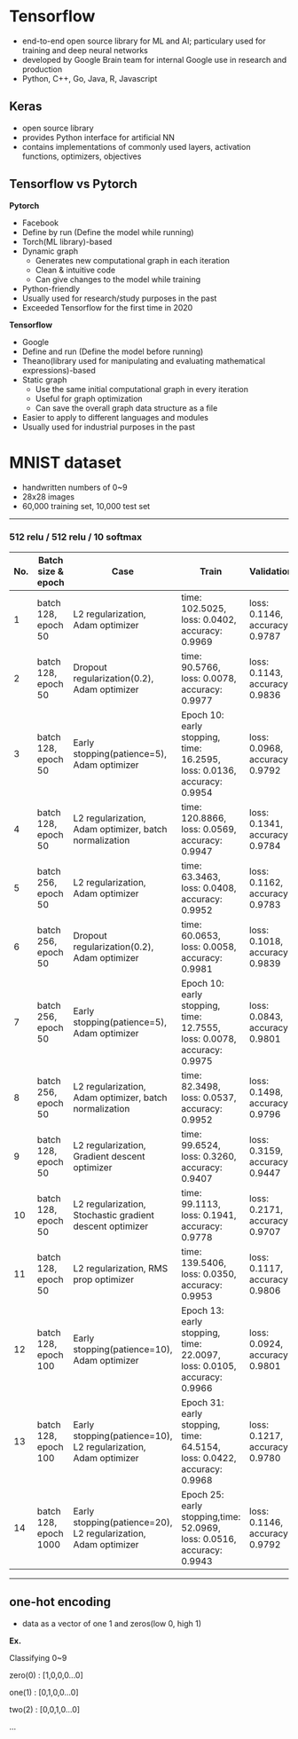 # Tensorflow

+ end-to-end open source library for ML and AI; particulary used for training and deep neural networks
+ developed by Google Brain team for internal Google use in research and production
+ Python, C++, Go, Java, R, Javascript

## Keras

+ open source library
+ provides Python interface for artificial NN
+ contains implementations of commonly used layers, activation functions, optimizers, objectives

## Tensorflow vs Pytorch

__Pytorch__

+ Facebook
+ Define by run (Define the model while running)
+ Torch(ML library)-based
+ Dynamic graph
  + Generates new computational graph in each iteration
  + Clean & intuitive code
  + Can give changes to the model while training
+ Python-friendly
+ Usually used for research/study purposes in the past
+ Exceeded Tensorflow for the first time in 2020

__Tensorflow__

+ Google
+ Define and run (Define the model before running)
+ Theano(library used for manipulating and evaluating mathematical expressions)-based
+ Static graph
  + Use the same initial computational graph in every iteration
  + Useful for graph optimization
  + Can save the overall graph data structure as a file
+ Easier to apply to different languages and modules
+ Usually used for industrial purposes in the past

# MNIST dataset

+ handwritten numbers of 0~9
+ 28x28 images
+ 60,000 training set, 10,000 test set

---

### 512 relu / 512 relu / 10 softmax

No.|Batch size & epoch|Case|Train|Validation|Test|
|---|---|---|---|---|---|
|1|batch 128, epoch 50|L2 regularization, Adam optimizer|time: 102.5025, loss: 0.0402, accuracy: 0.9969|loss: 0.1146, accuracy: 0.9787|loss: 0.1158, accuracy: 0.9779|
|2|batch 128, epoch 50|Dropout regularization(0.2), Adam optimizer|time: 90.5766, loss: 0.0078, accuracy: 0.9977|loss: 0.1143, accuracy: 0.9836|loss: 0.1027, accuracy: 0.9843|
|3|batch 128, epoch 50|Early stopping(patience=5), Adam optimizer|Epoch 10: early stopping, time: 16.2595, loss: 0.0136, accuracy: 0.9954|loss: 0.0968, accuracy: 0.9792|loss: 0.0676, accuracy: 0.9802|
|4|batch 128, epoch 50|L2 regularization, Adam optimizer, batch normalization|time: 120.8866, loss: 0.0569, accuracy: 0.9947|loss: 0.1341, accuracy: 0.9784|loss: 0.1400, accuracy: 0.9760|
|5|batch 256, epoch 50|L2 regularization, Adam optimizer|time: 63.3463, loss: 0.0408, accuracy: 0.9952|loss: 0.1162, accuracy: 0.9783|loss: 0.1170, accuracy: 0.9765|
|6|batch 256, epoch 50|Dropout regularization(0.2), Adam optimizer|time: 60.0653, loss: 0.0058, accuracy: 0.9981|loss: 0.1018, accuracy: 0.9839|loss: 0.0938, accuracy: 0.9846|Epoch 10: early stopping, time: 12.7555, loss: 0.0078, accuracy: 0.9975|loss: 0.0843, accuracy: 0.9801|
|7|batch 256, epoch 50|Early stopping(patience=5), Adam optimizer|Epoch 10: early stopping, time: 12.7555, loss:  0.0078, accuracy: 0.9975|loss: 0.0843, accuracy: 0.9801|loss: 0.0654, accuracy: 0.9788|
|8|batch 256, epoch 50|L2 regularization, Adam optimizer, batch normalization|time: 82.3498, loss: 0.0537, accuracy: 0.9952|loss:  0.1498, accuracy: 0.9796|loss: 0.1318, accuracy: 0.9804|
|9|batch 128, epoch 50|L2 regularization, Gradient descent optimizer|time: 99.6524, loss: 0.3260, accuracy: 0.9407|loss: 0.3159, accuracy: 0.9447|loss: 0.3217, accuracy: 0.9410|
|10|batch 128, epoch 50|L2 regularization, Stochastic gradient descent optimizer|time: 99.1113, loss: 0.1941, accuracy: 0.9778|loss: 0.2171, accuracy: 0.9707|loss: 0.2123, accuracy: 0.9699|
|11|batch 128, epoch 50|L2 regularization, RMS prop optimizer|time: 139.5406, loss: 0.0350, accuracy: 0.9953|loss: 0.1117, accuracy: 0.9806|loss: 0.1137, accuracy: 0.9786|
|12|batch 128, epoch 100|Early stopping(patience=10), Adam optimizer|Epoch 13: early stopping, time: 22.0097, loss:  0.0105, accuracy: 0.9966|loss: 0.0924, accuracy: 0.9801|loss: 0.0673, accuracy: 0.9792|
|13|batch 128, epoch 100|Early stopping(patience=10), L2 regularization, Adam optimizer|Epoch 31: early stopping, time: 64.5154, loss: 0.0422, accuracy: 0.9968|loss: 0.1217, accuracy: 0.9780|loss: 0.1136, accuracy: 0.9792|
|14|batch 128, epoch 1000|Early stopping(patience=20), L2 regularization, Adam optimizer|Epoch 25: early stopping,time: 52.0969, loss: 0.0516, accuracy: 0.9943|loss: 0.1146, accuracy: 0.9792|loss: 0.1127, accuracy: 0.9791|

---

## one-hot encoding

+ data as a vector of one 1 and zeros(low 0, high 1)

__Ex.__

Classifying 0~9

zero(0) : [1,0,0,0...0]

one(1) : [0,1,0,0...0]

two(2) : [0,0,1,0...0]

...
